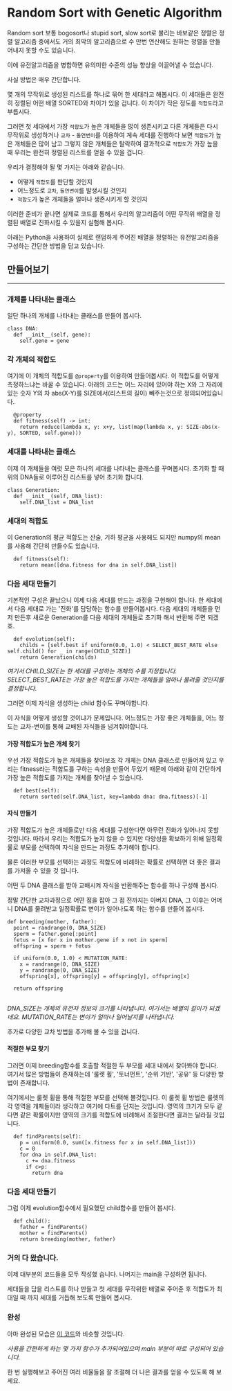 # Random Sort with Genetic Algorithm
Random sort 보통 bogosort나 stupid sort, slow sort로 불리는 바보같은 정렬은 정렬 알고리즘 중에서도 거의 최악의 알고리즘으로 수 만번 연산해도 원하는 정렬을 만들어내지 못할 수도 있습니다.

이에 유전알고리즘을 병합하면 유의미한 수준의 성능 향상을 이끌어낼 수 있습니다.

사실 방법은 매우 간단합니다.

몇 개의 무작위로 생성된 리스트를 하나로 묶어 한 세대라고 해봅시다.
이 세대들은 완전히 정렬된 어떤 배열 SORTED와 차이가 있을 겁니다.
이 차이가 작은 정도를 `적합도`라고 부릅시다.

그러면 첫 세대에서 가장 `적합도`가 높은 개체들을 많이 생존시키고
다른 개체들은 다시 무작위로 생성하거나 `교차` - `돌연변이`를 이용하여
계속 세대를 진행하다 보면 `적합도`가 높은 개체들은 많이 남고 그렇지 않은 개체들은 탈락하여
결과적으로 `적합도`가 가장 높을 때 우리는 완전히 정렬된 리스트를 얻을 수 있을 겁니다.

우리가 결정해야 될 몇 가지는 아래와 같습니다.

- 어떻게 `적합도`를 판단할 것인지
- 어느정도로 `교차`, `돌연변이`를 발생시킬 것인지
- `적합도`가 높은 개체들을 얼마나 생존시키게 할 것인지

이러한 준비가 끝나면 실제로 코드를 통해서 우리의 알고리즘이 어떤 무작위 배열을 정렬된 배열로
진화시킬 수 있을지 실험해 봅시다.

아래는 Python을 사용하여 실제로 랜덤하게 주어진 배열을 정렬하는 유전알고리즘을 구성하는 간단한 방법을 담고 있습니다.

## 만들어보기
---

### 개체를 나타내는 클래스
일단 하나의 개체를 나타내는 클래스를 만들어 봅시다.
```
class DNA:
  def __init__(self, gene):
    self.gene = gene
```

### 각 개체의 적합도
여기에 이 개체의 적합도를 `@property`를 이용하여 만들어봅시다.
이 적합도를 어떻게 측정하느냐는 바꿀 수 있습니다.
아래의 코드는 어느 자리에 있어야 하는 X와 그 자리에 있는 숫자 Y의 차 abs(X-Y)를 SIZE에서(리스트의 길이) 빼주는것으로 정의되어있습니다.
```
  @property
  def fitness(self) -> int:
    return reduce(lambda x, y: x+y, list(map(lambda x, y: SIZE-abs(x-y), SORTED, self.gene)))
```

### 세대를 나타내는 클래스
이제 이 개체들을 여럿 모은 하나의 세대를 나타내는 클래스를 꾸며봅시다.
초기화 할 때 위의 DNA들로 이루어진 리스트를 넣어 초기화 합니다.
```
class Generation:
  def __init__(self, DNA_list):
    self.DNA_list = DNA_list
```

### 세대의 적합도
이 Generation의 평균 적합도는 산술, 기하 평균을 사용해도 되지만 numpy의 mean를 사용해 간단히 만들수도 있습니다.
```
  def fitness(self):
    return mean([dna.fitness for dna in self.DNA_list])
```

### 다음 세대 만들기
기본적인 구성은 끝났으니 이제 다음 세대를 만드는 과정을 구현해야 합니다.
한 세대에서 다음 세대로 가는 '진화'를 담당하는 함수를 만들어봅시다. 다음 세대의 개체들을 먼저 만든후 새로운 Generation를 다음 세대의 개체들로 초기화 해서 반환해 주면 되겠죠.
```
  def evolution(self):
    childs = [self.best if uniform(0.0, 1.0) < SELECT_BEST_RATE else self.child() for _ in range(CHILD_SIZE)]
    return Generation(childs)
```
*여기서 CHILD_SIZE는 한 세대를 구성하는 개체의 수를 지정합니다.*
*SELECT_BEST_RATE는 가장 높은 적합도를 가지는 개체들을 얼마나 물려줄 것인지를 결정합니다.*

그러면 이제 자식을 생성하는 child 함수도 꾸며야합니다.

이 자식을 어떻게 생성할 것이냐가 문제입니다.
어느정도는 가장 좋은 개체들을, 어느 정도는 교차-변이를 통해 교배된 자식들을 넘겨줘야합니다.

#### 가장 적합도가 높은 개체 찾기
우선 가장 적합도가 높은 개체들을 찾아보죠
각 개체는 DNA 클래스로 만들어져 있고 우리는 fitness라는 적합도를 구하는 속성을 만들어 두었기 때문에 아래와 같이 간단하게 가장 높은 적합도를 가지는 개체를 찾아낼 수 있습니다.
```
  def best(self):
    return sorted(self.DNA_list, key=lambda dna: dna.fitness)[-1]
```

#### 자식 만들기
가장 적합도가 높은 개체들로만 다음 세대를 구성한다면 아무런 진화가 일어나지 못할 것입니다.
따라서 우리는 적합도가 높지 않을 수 있지만 다양성을 확보하기 위해 일정확률로 부모를 선택하여 자식을 만드는 과정도 추가해야 합니다.

물론 이러한 부모를 선택하는 과정도 적합도에 비례하는 확률로 선택하면 더 좋은 결과를 가져올 수 있을 것 입니다.

어떤 두 DNA 클래스를 받아 교배시켜 자식을 반환해주는 함수를 하나 구성해 봅시다.

정말 간단한 교차과정으로 어떤 점을 잡아 그 점 전까지는 아버지 DNA, 그 이후는 어머니 DNA를 물려받고 일정확률로 변이가 일어나도록 하는 함수를 만들어 봅시다.
```
def breeding(mother, father):
  point = randrange(0, DNA_SIZE)
  sperm = father.gene[:point]
  fetus = [x for x in mother.gene if x not in sperm]
  offspring = sperm + fetus
  
  if uniform(0.0, 1.0) < MUTATION_RATE:
    x = randrange(0, DNA_SIZE)
    y = randrange(0, DNA_SIZE)
    offspring[x], offspring[y] = offspring[y], offspring[x]
    
  return offspring
  
```
*DNA_SIZE는 개체의 유전자 정보의 크기를 나타냅니다. 여기서는 배열의 길이가 되겠네요.*
*MUTATION_RATE는 변이가 얼마나 일어날지를 나타냅니다.*

추가로 다양한 교차 방법을 추가해 볼 수 있을 겁니다.

#### 적절한 부모 찾기
그러면 이제 breeding함수를 호출할 적절한 두 부모를 세대 내에서 찾아봐야 합니다.
여기서 많은 방법들이 존재하는데 '룰렛 휠', '토너먼트', '순위 기반', '공유' 등 다양한 방법이 존재합니다.

여기에서는 룰렛 휠을 통해 적절한 부모를 선택해 볼것입니다.
이 룰렛 휠 방법은 룰렛의 각 영역을 개체들이라 생각하고 여기에 다트를 던지는 것입니다. 영역의 크기가 모두 같다면 같은 확률이지만 영역의 크기를 적합도에 비례해서 조절한다면 결과는 달라질 것입니다.

```
  def findParents(self):
    p = uniform(0.0, sum([x.fitness for x in self.DNA_list]))
    c = 0
    for dna in self.DNA_list:
      c += dna.fitness
      if c>p:
        return dna
```

### 다음 세대 만들기
그럼 이제 evolution함수에서 필요했던 child함수를 만들어 봅시다.
```
  def child():
    father = findParents()
    mother = findParents()
    return breeding(mother, father)
```

### 거의 다 왔습니다.
이제 대부분의 코드들을 모두 작성했 습니다.
나머지는 main을 구성하면 됩니다.

세대들을 담을 리스트를 하나 만들고 첫 세대를 무작위한 배열로 주어준 후 적합도가 최대일 때 까지 세대를 거듭해 보도록 만들어 봅시다.

### 완성
아마 완성된 모습은 [이 코드]('https://gist.github.com/MaybeS/dd975a898ca8a603d936672d46697e6a')와 비슷할 것입니다.

*사용을 간편하게 하는 몇 가지 함수가 추가되어있으며 main 부분이 따로 구성되어 있습니다.*

한 번 실행해보고 주어진 여러 비율들을 잘 조절해 더 나은 결과를 얻을 수 있도록 해 보세요.









